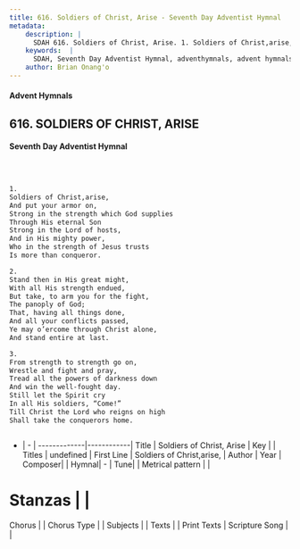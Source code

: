 ```yaml
---
title: 616. Soldiers of Christ, Arise - Seventh Day Adventist Hymnal
metadata:
    description: |
      SDAH 616. Soldiers of Christ, Arise. 1. Soldiers of Christ,arise, And put your armor on, Strong in the strength which God supplies Through His eternal Son Strong in the Lord of hosts, And in His mighty power, Who in the strength of Jesus trusts Is more than conqueror.
    keywords:  |
      SDAH, Seventh Day Adventist Hymnal, adventhymnals, advent hymnals, Soldiers of Christ, Arise, Soldiers of Christ,arise, 
    author: Brian Onang'o
---
```


#### Advent Hymnals
## 616. SOLDIERS OF CHRIST, ARISE
#### Seventh Day Adventist Hymnal

```txt



1.
Soldiers of Christ,arise,
And put your armor on,
Strong in the strength which God supplies
Through His eternal Son
Strong in the Lord of hosts,
And in His mighty power,
Who in the strength of Jesus trusts
Is more than conqueror.

2.
Stand then in His great might,
With all His strength endued,
But take, to arm you for the fight,
The panoply of God;
That, having all things done,
And all your conflicts passed,
Ye may o’ercome through Christ alone,
And stand entire at last.

3.
From strength to strength go on,
Wrestle and fight and pray,
Tread all the powers of darkness down
And win the well-fought day.
Still let the Spirit cry
In all His soldiers, “Come!”
Till Christ the Lord who reigns on high
Shall take the conquerors home.



```

- |   -  |
-------------|------------|
Title | Soldiers of Christ, Arise |
Key |  |
Titles | undefined |
First Line | Soldiers of Christ,arise, |
Author | 
Year | 
Composer|  |
Hymnal|  - |
Tune|  |
Metrical pattern | |
# Stanzas |  |
Chorus |  |
Chorus Type |  |
Subjects |  |
Texts |  |
Print Texts | 
Scripture Song |  |
  
